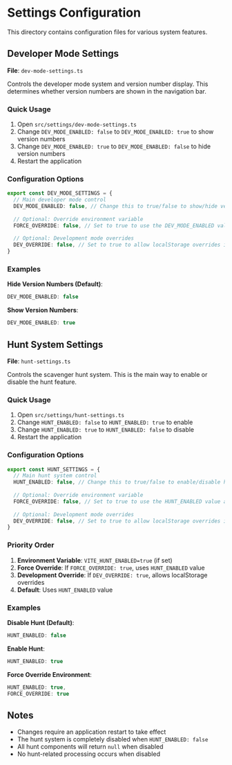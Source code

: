 # Settings Configuration

This directory contains configuration files for various system features.

## Developer Mode Settings

**File**: `dev-mode-settings.ts`

Controls the developer mode system and version number display. This determines whether version numbers are shown in the navigation bar.

### Quick Usage

1. Open `src/settings/dev-mode-settings.ts`
2. Change `DEV_MODE_ENABLED: false` to `DEV_MODE_ENABLED: true` to show version numbers
3. Change `DEV_MODE_ENABLED: true` to `DEV_MODE_ENABLED: false` to hide version numbers
4. Restart the application

### Configuration Options

```typescript
export const DEV_MODE_SETTINGS = {
  // Main developer mode control
  DEV_MODE_ENABLED: false, // Change this to true/false to show/hide version numbers
  
  // Optional: Override environment variable
  FORCE_OVERRIDE: false, // Set to true to use the DEV_MODE_ENABLED value above
  
  // Optional: Development mode overrides
  DEV_OVERRIDE: false, // Set to true to allow localStorage overrides in dev mode
}
```

### Examples

**Hide Version Numbers (Default)**:
```typescript
DEV_MODE_ENABLED: false
```

**Show Version Numbers**:
```typescript
DEV_MODE_ENABLED: true
```

## Hunt System Settings

**File**: `hunt-settings.ts`

Controls the scavenger hunt system. This is the main way to enable or disable the hunt feature.

### Quick Usage

1. Open `src/settings/hunt-settings.ts`
2. Change `HUNT_ENABLED: false` to `HUNT_ENABLED: true` to enable
3. Change `HUNT_ENABLED: true` to `HUNT_ENABLED: false` to disable
4. Restart the application

### Configuration Options

```typescript
export const HUNT_SETTINGS = {
  // Main hunt system control
  HUNT_ENABLED: false, // Change this to true/false to enable/disable hunt
  
  // Optional: Override environment variable
  FORCE_OVERRIDE: false, // Set to true to use the HUNT_ENABLED value above
  
  // Optional: Development mode overrides
  DEV_OVERRIDE: false, // Set to true to allow localStorage overrides in dev mode
}
```

### Priority Order

1. **Environment Variable**: `VITE_HUNT_ENABLED=true` (if set)
2. **Force Override**: If `FORCE_OVERRIDE: true`, uses `HUNT_ENABLED` value
3. **Development Override**: If `DEV_OVERRIDE: true`, allows localStorage overrides
4. **Default**: Uses `HUNT_ENABLED` value

### Examples

**Disable Hunt (Default)**:
```typescript
HUNT_ENABLED: false
```

**Enable Hunt**:
```typescript
HUNT_ENABLED: true
```

**Force Override Environment**:
```typescript
HUNT_ENABLED: true,
FORCE_OVERRIDE: true
```

## Notes

- Changes require an application restart to take effect
- The hunt system is completely disabled when `HUNT_ENABLED: false`
- All hunt components will return `null` when disabled
- No hunt-related processing occurs when disabled
